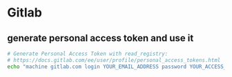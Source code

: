 # Gitlab

## generate personal access token and use it

```sh
# Generate Personal Access Token with read_registry:
# https://docs.gitlab.com/ee/user/profile/personal_access_tokens.html
echo "machine gitlab.com login YOUR_EMAIL_ADDRESS password YOUR_ACCESS_TOKEN" >> ~/.netrc
```